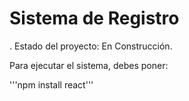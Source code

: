 <h1> Sistema de Registro</h1>

. Estado del proyecto: En Construcción.

Para ejecutar el sistema, debes poner: 

'''npm install react'''

